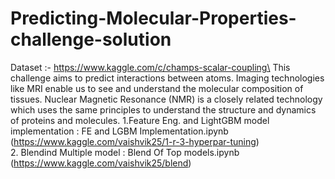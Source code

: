 # Predicting-Molecular-Properties-challenge-solution
Dataset :- https://www.kaggle.com/c/champs-scalar-coupling\
This challenge aims to predict interactions between atoms. Imaging technologies like MRI enable us to see and understand the molecular composition of tissues. Nuclear Magnetic Resonance (NMR) is a closely related technology which uses the same principles to understand the structure and dynamics of proteins and molecules.
1.Feature Eng. and LightGBM model implementation : FE and LGBM Implementation.ipynb (https://www.kaggle.com/vaishvik25/1-r-3-hyperpar-tuning)<br>
2. Blendind Multiple model : Blend Of Top models.ipynb (https://www.kaggle.com/vaishvik25/blend)
